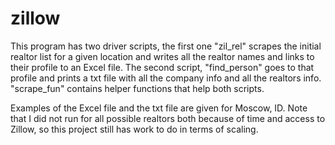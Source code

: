 # zillow

This program has two driver scripts, the first one "zil_rel" scrapes the initial realtor list for a given location and writes all the realtor names and links to their profile to an Excel file. 
The second script, "find_person" goes to that profile and prints a txt file with all the company info and all the realtors info.
"scrape_fun" contains helper functions that help both scripts.

Examples of the Excel file and the txt file are given for Moscow, ID. Note that I did not run for all possible realtors both because of time and access to Zillow, so this project still has work to do in terms of scaling.
